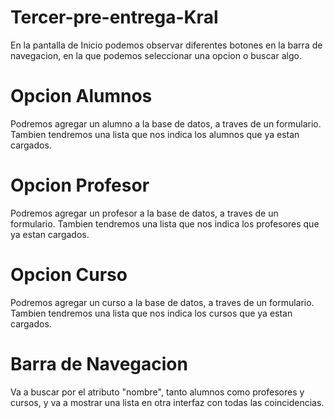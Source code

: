 # Tercer-pre-entrega-Kral

En la pantalla de Inicio podemos observar diferentes botones en la barra de navegacion, en la que podemos seleccionar una opcion o buscar algo.

# Opcion Alumnos

Podremos agregar un alumno a la base de datos, a traves de un formulario.
Tambien tendremos una lista que nos indica los alumnos que ya estan cargados.

# Opcion Profesor

Podremos agregar un profesor a la base de datos, a traves de un formulario.
Tambien tendremos una lista que nos indica los profesores que ya estan cargados.

# Opcion Curso

Podremos agregar un curso a la base de datos, a traves de un formulario.
Tambien tendremos una lista que nos indica los cursos que ya estan cargados.

# Barra de Navegacion

Va a buscar por el atributo "nombre", tanto alumnos como profesores y cursos, y va a mostrar una lista en otra interfaz con todas las coincidencias.